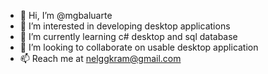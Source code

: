 - 👋 Hi, I’m @mgbaluarte
- 👀 I’m interested in developing desktop applications
- 🌱 I’m currently learning c# desktop and sql database
- 💞️ I’m looking to collaborate on usable desktop application 
- 📫 Reach me at nelggkram@gmail.com

<!---
mgbaluarte/mgbaluarte is a ✨ special ✨ repository because its `README.md` (this file) appears on your GitHub profile.
You can click the Preview link to take a look at your changes.
--->
